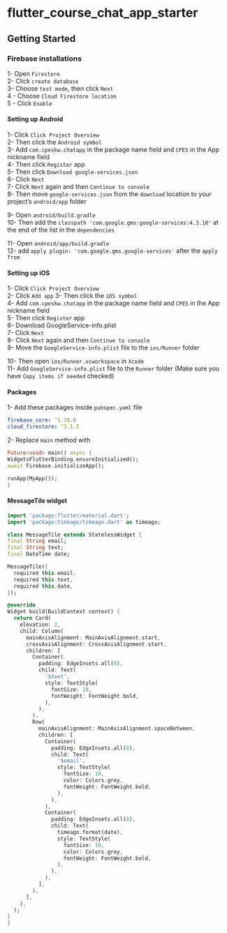 # flutter_course_chat_app_starter


## Getting Started


### Firebase installations

  1- Open `Firestore` </br> 
  2- Click `create database` </br> 
  3- Choose `test mode`, then click `Next` </br> 
  4 - Choose `Cloud Firestore location` </br> 
  5 - Click `Enable` </br> 


#### Setting up Android

  1- Click `Click Project Overview` </br> 
  2- Then click the `Android symbol` </br> 
  3- Add `com.cpeskw.chatapp` in the package name field and `CPES` in the App nickname field </br> 
  4- Then click `Register` app </br> 
  5- Then click `Download google-services.json` </br> 
  6- Click `Next` </br> 
  7- Click `Next` again and then `Continue to console` </br> 
  8- Then move `google-services.json` from the `download` location to your project’s `android/app` folder </br> 
  
  9-  Open `android/build.gradle` </br> 
  10- Then add the `classpath 'com.google.gms:google-services:4.3.10'` at the end of the list in the `dependencies` </br> 
  
  11- Open `android/app/build.gradle` </br> 
  12- add `apply plugin: 'com.google.gms.google-services'` after the `apply from` </br>
  
  
#### Setting up iOS
  1- Click `Click Project Overview` </br> 
  2- Click `Add app`
  3- Then click the `iOS symbol` </br> 
  4- Add `com.cpeskw.chatapp` in the package name field and `CPES` in the App nickname field </br> 
  5- Then click `Register` app </br> 
  6- Download GoogleService-info.plist </br> 
  7- Click `Next` </br> 
  8- Click `Next` again and then `Continue to console` </br> 
  9- Move the `GoogleService-info.plist` file to the `ios/Runner` folder </br> 
  
  10- Then open `ios/Runner.xcworkspace` in `Xcode` </br> 
  11- Add `GoogleService-info.plist` file to the `Runner` folder (Make sure you have `Copy items if needed` checked) </br> 
  
  
#### Packages
  1- Add these packages inside `pubspec.yaml` file
  ```yaml
  firebase_core: ^1.10.6
  cloud_firestore: ^3.1.5
  ```
  
  
  2- Replace `main` method with
  ```dart
  Future<void> main() async {
  WidgetsFlutterBinding.ensureInitialized();
  await Firebase.initializeApp();

  runApp(MyApp());
}
  ```
  
  
  #### MessageTile widget
  ```dart
  import 'package:flutter/material.dart';
import 'package:timeago/timeago.dart' as timeago;

class MessageTile extends StatelessWidget {
  final String email;
  final String text;
  final DateTime date;

  MessageTile({
    required this.email,
    required this.text,
    required this.date,
  });

  @override
  Widget build(BuildContext context) {
    return Card(
      elevation: 2,
      child: Column(
        mainAxisAlignment: MainAxisAlignment.start,
        crossAxisAlignment: CrossAxisAlignment.start,
        children: [
          Container(
            padding: EdgeInsets.all(8),
            child: Text(
              '$text',
              style: TextStyle(
                fontSize: 18,
                fontWeight: FontWeight.bold,
              ),
            ),
          ),
          Row(
            mainAxisAlignment: MainAxisAlignment.spaceBetween,
            children: [
              Container(
                padding: EdgeInsets.all(8),
                child: Text(
                  '$email',
                  style: TextStyle(
                    fontSize: 10,
                    color: Colors.grey,
                    fontWeight: FontWeight.bold,
                  ),
                ),
              ),
              Container(
                padding: EdgeInsets.all(8),
                child: Text(
                  timeago.format(date),
                  style: TextStyle(
                    fontSize: 10,
                    color: Colors.grey,
                    fontWeight: FontWeight.bold,
                  ),
                ),
              ),
            ],
          ),
        ],
      ),
    );
  }
}
```





  
  
  
  
  
  

